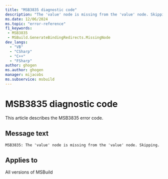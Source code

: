 ```yaml
---
title: "MSB3835 diagnostic code"
description: "The 'value' node is missing from the 'value' node. Skipping."
ms.date: 12/06/2024
ms.topic: "error-reference"
f1_keywords:
 - MSB3835
 - MSBuild.GenerateBindingRedirects.MissingNode
dev_langs:
  - "VB"
  - "CSharp"
  - "C++"
  - "FSharp"
author: ghogen
ms.author: ghogen
manager: mijacobs
ms.subservice: msbuild
---
```


# MSB3835 diagnostic code

<!-- :::ErrorDefinitionDescription::: -->
<!-- :::editable-content name="introDescription"::: -->
This article describes the MSB3835 error code.
<!-- :::editable-content-end::: -->

## Message text

```output
MSB3835: The 'value' node is missing from the 'value' node. Skipping.
```

<!-- :::editable-content name="postOutputDescription"::: -->
<!--
{StrBegin="MSB3835: "}
-->
<!-- :::editable-content-end::: -->
<!-- :::ErrorDefinitionDescription-end::: -->

## Applies to

All versions of MSBuild
